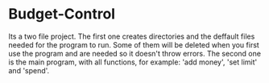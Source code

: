 # Budget-Control
Its a two file project. The first one creates directories and the deffault files needed for the program to run. Some of them will be deleted when you first use the program and are needed so it doesn't throw errors. The second one is the main program, with all functions, for example: 'add money', 'set limit' and 'spend'.
